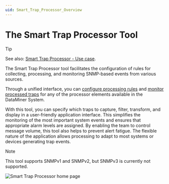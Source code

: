 ```yaml
---
uid: Smart_Trap_Processor_Overview
---
```


# The Smart Trap Processor Tool

> [!TIP]
> See also: [Smart Trap Processor - Use case](https://community.dataminer.services/use-case/smart-trap-processor/).

The Smart Trap Processor tool facilitates the configuration of rules for collecting, processing, and monitoring SNMP-based events from various sources.

Through a unified interface, you can [configure processing rules](xref:Processor_configuration) and [monitor processed traps](xref:Monitoring_Processed_Traps) for any of the processor elements available in the DataMiner System.

With this tool, you can specify which traps to capture, filter, transform, and display in a user-friendly application interface. This simplifies the monitoring of the most important system events and ensures that appropriate alarm levels are assigned. By enabling the team to control message volume, this tool also helps to prevent alert fatigue. The flexible nature of the application allows processing to adapt to most systems or devices generating trap events.

> [!NOTE]
> This tool supports SNMPv1 and SNMPv2, but SNMPv3 is currently not supported.

![Smart Trap Processor home page](~/user-guide/images/TrapProcessor_Overview.png)
